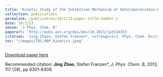 ```yaml
---
title: "Kinetic Study of the Inhibition Mechanism of Dehaloperoxidase-Hemoglobin A by 4-Bromophenol."
collection: publications
permalink: /publication/10/1/13-paper-title-number-2
date: 10/1/13
venue: 'J Phys. Chem. B'
paperurl: 'http://pubs.acs.org/doi/abs/10.1021/jp3116353'
citation: 'Jing Zhao<, Stefan Franzen*, <strong><i>J. Phys. Chem. B</i></strong>, 2013, 117 (28), pp 8301-8309.'
toc: "/images/TOC/4BP_Kinetics.jpeg"
---
```


<a href='http://pubs.acs.org/doi/abs/10.1021/jp3116353'>Download paper here</a>

Recommended citation: <strong>Jing Zhao</strong>, Stefan Franzen*, <i>J. Phys. Chem. B</i>, 2013, 117 (28), pp 8301-8309.